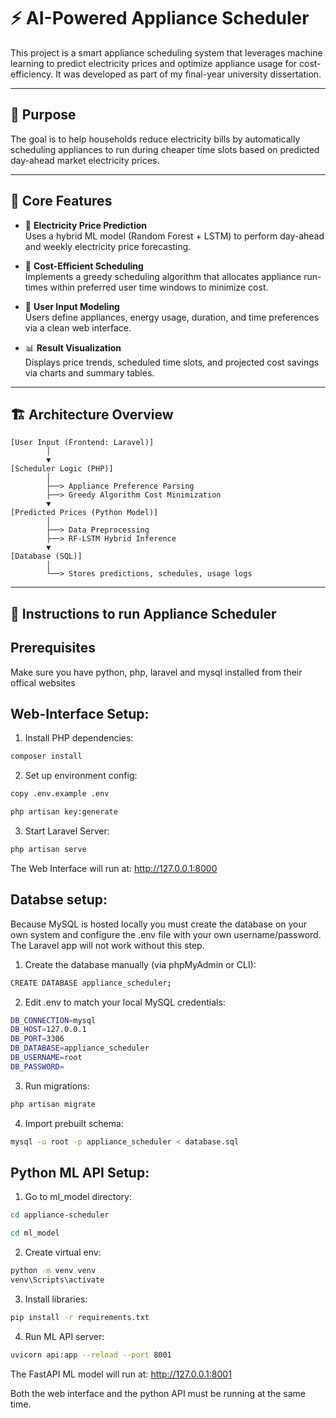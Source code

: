 # ⚡ AI-Powered Appliance Scheduler

This project is a smart appliance scheduling system that leverages machine learning to predict electricity prices and optimize appliance usage for cost-efficiency. It was developed as part of my final-year university dissertation.

---

## 🎯 Purpose

The goal is to help households reduce electricity bills by automatically scheduling appliances to run during cheaper time slots based on predicted day-ahead market electricity prices.

---

## 🧠 Core Features

- 🔮 **Electricity Price Prediction**  
  Uses a hybrid ML model (Random Forest + LSTM) to perform day-ahead and weekly electricity price forecasting.

- 📅 **Cost-Efficient Scheduling**  
  Implements a greedy scheduling algorithm that allocates appliance run-times within preferred user time windows to minimize cost.

- 🧾 **User Input Modeling**  
  Users define appliances, energy usage, duration, and time preferences via a clean web interface.

- 📊 **Result Visualization**  
  Displays price trends, scheduled time slots, and projected cost savings via charts and summary tables.

---

## 🏗️ Architecture Overview

```text
[User Input (Frontend: Laravel)]
        │
        ▼
[Scheduler Logic (PHP)]
        │
        ├──> Appliance Preference Parsing
        ├──> Greedy Algorithm Cost Minimization
        ▼
[Predicted Prices (Python Model)]
        │
        ├──> Data Preprocessing
        ├──> RF-LSTM Hybrid Inference
        ▼
[Database (SQL)]
        │
        └──> Stores predictions, schedules, usage logs
```
---

## 📖 Instructions to run Appliance Scheduler

## Prerequisites

Make sure you have python, php, laravel and mysql installed from their offical websites

## Web-Interface Setup:

1. Install PHP dependencies:

```bash
composer install
```

2. Set up environment config:

```bash
copy .env.example .env
```

```bash
php artisan key:generate
```

3. Start Laravel Server:

```bash
php artisan serve
```

The Web Interface will run at: http://127.0.0.1:8000

## Databse setup:

Because MySQL is hosted locally you must create the database on your own system and configure the .env file with your own username/password. The Laravel app will not work without this step.

1. Create the database manually (via phpMyAdmin or CLI):

```bash
CREATE DATABASE appliance_scheduler;
```

2. Edit .env to match your local MySQL credentials:

```bash
DB_CONNECTION=mysql
DB_HOST=127.0.0.1
DB_PORT=3306
DB_DATABASE=appliance_scheduler
DB_USERNAME=root
DB_PASSWORD=
```

3. Run migrations:

```bash
php artisan migrate
```

4. Import prebuilt schema:

```bash
mysql -u root -p appliance_scheduler < database.sql
```

## Python ML API Setup:

1. Go to ml_model directory:

```bash
cd appliance-scheduler

cd ml_model
```

2. Create virtual env:

```bash
python -m venv venv
venv\Scripts\activate
```

3. Install libraries:

```bash
pip install -r requirements.txt
```

4. Run ML API server:

```bash
uvicorn api:app --reload --port 8001
```

The FastAPI ML model will run at: http://127.0.0.1:8001

Both the web interface and the python API must be running at the same time.
